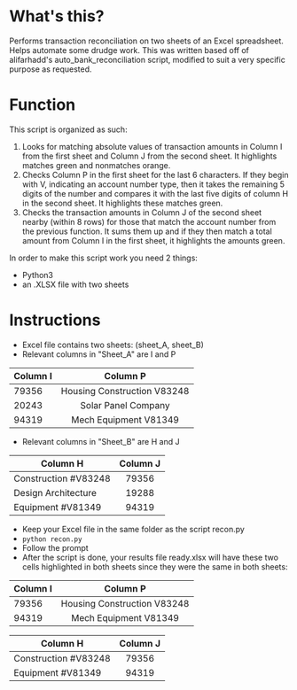 # What's this?
Performs transaction reconciliation on two sheets of an Excel spreadsheet. Helps automate some drudge work. This was written based off of alifarhadd's auto_bank_reconciliation script, modified to suit a very specific purpose as requested. 

# Function
This script is organized as such:

1. Looks for matching absolute values of transaction amounts in Column I from the first sheet and Column J from the second sheet. It highlights matches green and nonmatches orange.
2. Checks Column P in the first sheet for the last 6 characters. If they begin with V, indicating an account number type, then it takes the remaining 5 digits of the number and compares it with the last five digits of column H in the second sheet. It highlights these matches green.
3. Checks the transaction amounts in Column J of the second sheet nearby (within 8 rows) for those that match the account number from the previous function. It sums them up and if they then match a total amount from Column I in the first sheet, it highlights the amounts green. 

In order to make this script work you need 2 things:
 * Python3
 * an .XLSX file with two sheets
 
# Instructions
* Excel file contains two sheets: (sheet_A, sheet_B)
* Relevant columns in "Sheet_A" are I and P

| Column I | Column P         |
| ------------- |:----------:|
|   79356       | Housing Construction V83248			 |
|   20243       | Solar Panel Company      |
| 	94319       | Mech Equipment V81349      |

* Relevant columns in "Sheet_B" are H and J

| Column H        | Column J        |
| ------------- |:-------------:|
|   Construction #V83248  | 79356		 |
|  Design Architecture      | 19288      |
| 	Equipment #V81349    | 94319      |

* Keep your Excel file in the same folder as the script recon.py
* ```python recon.py```
* Follow the prompt
* After the script is done, your results file ready.xlsx will have these two cells highlighted in both sheets since they were the same in both sheets:

| Column I | Column P         |
| ------------- |:----------:|
|   79356       | Housing Construction V83248			 |
| 	94319       | Mech Equipment V81349      |

| Column H        | Column J        |
| ------------- |:-------------:|
|   Construction #V83248  | 79356		 |
| 	Equipment #V81349    | 94319      |

